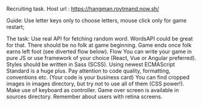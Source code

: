 Recruiting task. Host url : https://hangman.roytmand.now.sh/

Guide: Use letter keys only to choose letters, mouse click only for game restart;

The task: Use real API for fetching random word. WordsAPI could be great for that. There should be no folk at game beginning. Game ends once folk earns left foot (see diverted flow below). Flow You can write your game in pure JS or use framework of your choice (React, Vue or Angular preferred). Styles should be written in Sass (SCSS). Using newest ECMAScript Standard is a huge plus. Pay attention to code quality, formatting, conventions etc. (Your code is your business card) You can find cropped images in images directory, but try not to use all of them (CSS power!). Make use of keyboard as controller. Game over screen is available in sources directory. Remember about users with retina screens.
